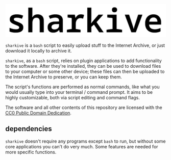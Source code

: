 <!-- sharkive | readme -->
<!-- CC0 Public Domain -->

![sharkive](./sharkive.svg)

`sharkive` is a `bash` script to easily upload stuff to the Internet Archive,
or just download it locally to archive it.

`sharkive`, as a `bash` script, relies on plugin applications to add functionality to the software.
After they're installed, they can be used to download files to your computer or some other device;
these files can then be uploaded to the Internet Archive to preserve, or you can keep them.

The script's functions are performed as normal commands, like what you would usually type
into your terminal / command prompt. It aims to be highly customizable, both
via script editing and command flags.

The software and all other contents of this repository
are licensed with the [CC0 Public Domain Dedication](./license.md).

## dependencies

`sharkive` doesn't require any programs except `bash` to run,
but without some core applications you can't do very much.
Some features are needed for more specific functions.
